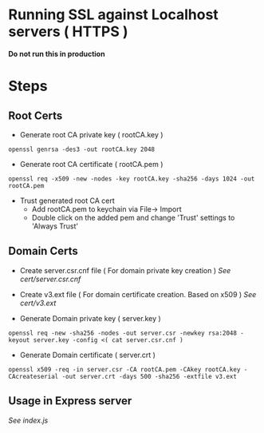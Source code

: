 # Running SSL against Localhost servers ( HTTPS )

**Do not run this in production**

# Steps
## Root Certs
- Generate root CA private key ( rootCA.key )
```
openssl genrsa -des3 -out rootCA.key 2048
```
- Generate root CA certificate ( rootCA.pem )
```
openssl req -x509 -new -nodes -key rootCA.key -sha256 -days 1024 -out rootCA.pem
```
- Trust generated root CA cert
    - Add rootCA.pem to keychain via File-> Import
    - Double click on the added pem and change 'Trust' settings to 'Always Trust'

## Domain Certs

- Create server.csr.cnf file ( For domain private key creation )
*See cert/server.csr.cnf*

- Create v3.ext file ( For domain certificate creation. Based on x509 )
*See cert/v3.ext*

- Generate Domain private key ( server.key )
```
openssl req -new -sha256 -nodes -out server.csr -newkey rsa:2048 -keyout server.key -config <( cat server.csr.cnf )
```
- Generate Domain certificate ( server.crt )
```
openssl x509 -req -in server.csr -CA rootCA.pem -CAkey rootCA.key -CAcreateserial -out server.crt -days 500 -sha256 -extfile v3.ext
```
## Usage in Express server
*See index.js*

